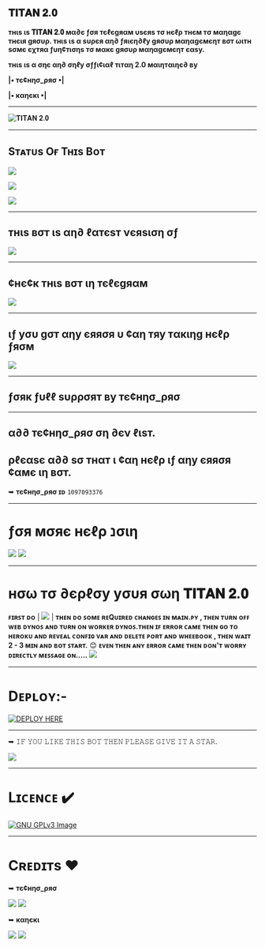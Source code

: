 ## 𝐓𝐈𝐓𝐀𝐍 𝟐.𝟎
**тнιѕ ιѕ 𝐓𝐈𝐓𝐀𝐍 𝟐.𝟎 мα∂є ƒσя тєℓєgяαм υѕєяѕ тσ нєℓρ тнєм тσ мαηαgє тнєιя gяσυρ. тнιѕ ιѕ α ѕυρєя αη∂ ƒяιєη∂ℓу gяσυρ мαηαgємєηт вσт ωιтн ѕσмє єχтяα ƒυη¢тισηѕ тσ мαкє gяσυρ мαηαgємєηт єαѕу.**

**тнιѕ ιѕ α σηє αη∂ σηℓу σƒƒι¢ιαℓ тιтαη 2.0 мαιηтαιηє∂ ву** 

**|• тє¢нησ_ρяσ •|**

**|• кαηєкι •|**

----------------------------------------------------------------------------

![𝐓𝐈𝐓𝐀𝐍 𝟐.𝟎](https://telegra.ph/file/b3848003d589bdbd971f3.jpg)

---------------------------------------------------------------------------- 

## Sᴛᴀᴛᴜs Oғ Tʜɪs Bᴏᴛ
<p align="left"><a href="https://github.com/Titan-OP/TITAN-ROBOT/network/members"><img src="https://img.shields.io/github/forks/Titan-OP/TITAN-ROBOT?label=Forks&logoColor=pink&style=social"></a><p align="left"><a href="https://github.com/Titan-OP/TITAN-ROBOT/stargazers"><img src="https://img.shields.io/github/stars/Titan-OP/TITAN-ROBOT?logoColor=red&style=social"></a><p align="left"><a href="https://github.com/Titan-OP/TITAN-ROBOT"><img src="https://img.shields.io/github/last-commit/Titan-OP/TITAN-ROBOT?style=plastic"></a> 

----------------------------------------------------------------------------

## тнιѕ вσт ιѕ αη∂ ℓαтєѕт νєяѕιση σƒ 

<a href="https://telegram.me/Ultramanagerbot"><img src="https://img.shields.io/badge/BOT-𝐔𝐋𝐓𝐑𝐀 𝐌𝐀𝐍𝐀𝐆𝐄𝐑-red.svg?style=for-the-badge&logo=Telegram"></a>

----------------------------------------------------------------------------

## **¢нє¢к тнιѕ вσт ιη тєℓєgяαм** 
 
<a href="https://telegram.me/titan1v0_bot"><img src="https://img.shields.io/badge/BOT-%F0%9D%90%93%F0%9D%90%88%F0%9D%90%93%F0%9D%90%80%F0%9D%90%8D%20%F0%9D%9F%90.%F0%9D%9F%8E-orange.svg?style=for-the-badge&logo=Telegram"></a>

----------------------------------------------------------------------------

## **ιƒ уσυ gσт αηу єяяσя υ ¢αη тяу тαкιηg нєℓρ ƒяσм** 

 <a href="https://telegram.me/TITANX_CHAT"><img src="https://img.shields.io/badge/TG-SUPPORT%20GROUP-brightgreen.svg?style=for-the-badge&logo=Telegram"></a>

----------------------------------------------------------------------------


## **ƒσяк ƒυℓℓ ѕυρρσят ву тє¢нησ_ρяσ**

----------------------------------------------------------------------------

## **α∂∂ тє¢нησ_ρяσ ση ∂єν ℓιѕт.**
## **ρℓєαѕє α∂∂ ѕσ тнαт ι ¢αη нєℓρ ιƒ αηу єяяσя ¢αмє ιη вσт.**
 
➥ **тє¢нησ_ρяσ ɪᴅ** `1097093376`

----------------------------------------------------------------------------
# **ƒσя мσяє нєℓρ נσιη**

<a href="https://telegram.me/TITAN_SUPPORT"><img src="https://img.shields.io/badge/Join-Support%20Channel-red.svg?style=for-the-badge&logo=Telegram"></a>
<a href="https://telegram.me/TITANX_CHAT"><img src="https://img.shields.io/badge/Join-Support%20Group-blue.svg?style=for-the-badge&logo=Telegram"></a>      

----------------------------------------------------------------------------
  
# **нσω тσ ∂єρℓσу уσυя σωη 𝐓𝐈𝐓𝐀𝐍 𝟐.𝟎**

**ꜰɪʀꜱᴛ ᴅᴏ**  | <a href="https://github.com/Titan-OP/TITAN-ROBOT/network/members"><img src="https://img.shields.io/badge/-FORK-blue.svg?style=for-the-badge&logo=Github"></a> |  **ᴛʜᴇɴ ᴅᴏ ꜱᴏᴍᴇ ʀᴇQᴜɪʀᴇᴅ ᴄʜᴀɴɢᴇꜱ ɪɴ __ᴍᴀɪɴ__.ᴘʏ , ᴛʜᴇɴ ᴛᴜʀɴ ᴏꜰꜰ ᴡᴇʙ ᴅʏɴᴏꜱ ᴀɴᴅ ᴛᴜʀɴ ᴏɴ ᴡᴏʀᴋᴇʀ ᴅʏɴᴏꜱ.ᴛʜᴇɴ ɪꜰ ᴇʀʀᴏʀ ᴄᴀᴍᴇ ᴛʜᴇɴ ɢᴏ ᴛᴏ ʜᴇʀᴏᴋᴜ ᴀɴᴅ ʀᴇᴠᴇᴀʟ ᴄᴏɴꜰɪɢ ᴠᴀʀ ᴀɴᴅ ᴅᴇʟᴇᴛᴇ ᴘᴏʀᴛ ᴀɴᴅ ᴡʜᴇᴇʙᴏᴏᴋ , ᴛʜᴇɴ ᴡᴀɪᴛ 2 - 3 ᴍɪɴ ᴀɴᴅ ʙᴏᴛ ꜱᴛᴀʀᴛ.** 😊
**ᴇᴠᴇɴ ᴛʜᴇɴ ᴀɴʏ ᴇʀʀᴏʀ ᴄᴀᴍᴇ ᴛʜᴇɴ ᴅᴏɴ'ᴛ ᴡᴏʀʀʏ ᴅɪʀᴇᴄᴛʟʏ ᴍᴇꜱꜱᴀɢᴇ ᴏɴ.....**   <a href="https://telegram.me/TITANX_CHAT"><img src="https://img.shields.io/badge/-SUPPORT%20GROUP-brightgreen.svg?style=for-the-badge&logo=Telegram"></a>

----------------------------------------------------------------------------
# Dᴇᴘʟᴏʏ:-

[![DEPLOY HERE](https://www.herokucdn.com/deploy/button.svg)](https://heroku.com/deploy?template=https://github.com/Titan-OP/TITAN-ROBOT/blob/main)

----------------------------------------------------------------------------
➥ 𝙸𝙵 𝚈𝙾𝚄 𝙻𝙸𝙺𝙴 𝚃𝙷𝙸𝚂 𝙱𝙾𝚃 𝚃𝙷𝙴𝙽 𝙿𝙻𝙴𝙰𝚂𝙴 𝙶𝙸𝚅𝙴 𝙸𝚃 𝙰 𝚂𝚃𝙰𝚁.

<a href="https://github.com/Titan-OP/TITAN-ROBOT/stargazers"><img src="https://img.shields.io/badge/-STAR-purple.svg?style=for-the-badge&logo=Github"></a>

----------------------------------------------------------------------------
# Lɪᴄᴇɴᴄᴇ ✔️
[![GNU GPLv3 Image](https://www.gnu.org/graphics/gplv3-127x51.png)](http://www.gnu.org/licenses/gpl-3.0.en.html)  

----------------------------------------------------------------------------

# Cʀᴇᴅɪᴛs ❤️

➥ **тє¢нησ_ρяσ** 

<a href="https://github.com/Titan-OP" alt="Tᴇᴄʜɴᴏ Pʀᴏ"> <img src="https://img.shields.io/badge/-T%E1%B4%87%E1%B4%84%CA%9C%C9%B4%E1%B4%8F%20P%CA%80%E1%B4%8F-blue?logo=github" /></a>     <a href="https://telegram.me/DARK_DEVIL_OP" alt="Tᴇᴄʜɴᴏ Pʀᴏ"> <img src="https://img.shields.io/badge/-T%E1%B4%87%E1%B4%84%CA%9C%C9%B4%E1%B4%8F%20P%CA%80%E1%B4%8F-bluevoilet?logo=telegram" /></a>

➥ **кαηєкι**  

<a href="https://github.com/kanekiken44" alt="Kᴀɴᴇᴋɪ"> <img src="https://img.shields.io/badge/-K%E1%B4%80%C9%B4%E1%B4%87%E1%B4%8B%C9%AA-brightgreen?logo=github" /></a>      <a href="https://telegram.me/Kaneki_66" alt="Kᴀɴᴇᴋɪ"> <img src="https://img.shields.io/badge/-K%E1%B4%80%C9%B4%E1%B4%87%E1%B4%8B%C9%AA-orange?logo=telegram" /></a>
